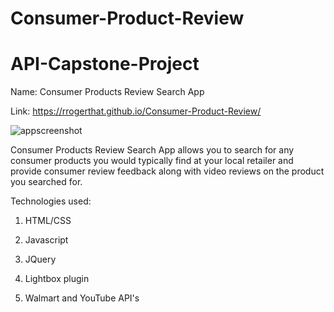 # Consumer-Product-Review

# API-Capstone-Project

Name: Consumer Products Review Search App

Link: https://rrogerthat.github.io/Consumer-Product-Review/

![appscreenshot](https://user-images.githubusercontent.com/33015217/39415288-449a1a3a-4bf6-11e8-879e-a36752c760e8.PNG)

Consumer Products Review Search App allows you to search for any consumer products you would typically find at your local retailer and
provide consumer review feedback along with video reviews on the product you searched for.

Technologies used:

1. HTML/CSS

2. Javascript

3. JQuery

4. Lightbox plugin

5. Walmart and YouTube API's
